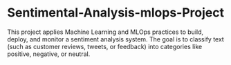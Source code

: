 # Sentimental-Analysis-mlops-Project
This project applies Machine Learning and MLOps practices to build, deploy, and monitor a sentiment analysis system. The goal is to classify text (such as customer reviews, tweets, or feedback) into categories like positive, negative, or neutral.
